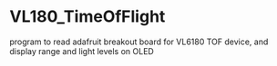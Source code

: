 # VL180_TimeOfFlight
program to read adafruit breakout board for VL6180 TOF device, and display range and light levels on OLED
